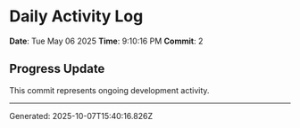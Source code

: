 # Daily Activity Log

**Date**: Tue May 06 2025
**Time**: 9:10:16 PM
**Commit**: 2

## Progress Update

This commit represents ongoing development activity.

---
Generated: 2025-10-07T15:40:16.826Z
